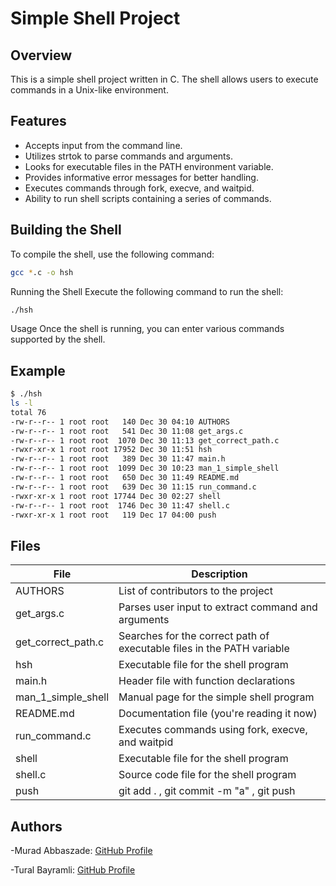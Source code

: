 # Simple Shell Project
## Overview
This is a simple shell project written in C. The shell allows users to execute commands in a Unix-like environment.

## Features
- Accepts input from the command line.
- Utilizes strtok to parse commands and arguments.
- Looks for executable files in the PATH environment variable.
- Provides informative error messages for better handling.
- Executes commands through fork, execve, and waitpid.
- Ability to run shell scripts containing a series of commands.

## Building the Shell
To compile the shell, use the following command:

```bash
gcc *.c -o hsh
```
Running the Shell
Execute the following command to run the shell:

```bash
./hsh
```
Usage
Once the shell is running, you can enter various commands supported by the shell.

## Example
```bash
$ ./hsh
ls -l
total 76
-rw-r--r-- 1 root root   140 Dec 30 04:10 AUTHORS
-rw-r--r-- 1 root root   541 Dec 30 11:08 get_args.c
-rw-r--r-- 1 root root  1070 Dec 30 11:13 get_correct_path.c
-rwxr-xr-x 1 root root 17952 Dec 30 11:51 hsh
-rw-r--r-- 1 root root   389 Dec 30 11:47 main.h
-rw-r--r-- 1 root root  1099 Dec 30 10:23 man_1_simple_shell
-rw-r--r-- 1 root root   650 Dec 30 11:49 README.md
-rw-r--r-- 1 root root   639 Dec 30 11:15 run_command.c
-rwxr-xr-x 1 root root 17744 Dec 30 02:27 shell
-rw-r--r-- 1 root root  1746 Dec 30 11:47 shell.c
-rwxr-xr-x 1 root root   119 Dec 17 04:00 push
```
## Files

| File                  | Description                                   |
|-----------------------|-----------------------------------------------|
| AUTHORS               | List of contributors to the project           |
| get_args.c            | Parses user input to extract command and arguments |
| get_correct_path.c    | Searches for the correct path of executable files in the PATH variable |
| hsh                   | Executable file for the shell program         |
| main.h                | Header file with function declarations       |
| man_1_simple_shell    | Manual page for the simple shell program      |
| README.md             | Documentation file (you're reading it now)  |
| run_command.c         | Executes commands using fork, execve, and waitpid |
| shell                 | Executable file for the shell program         |
| shell.c               | Source code file for the shell program        |
| push                  | git add . , git commit -m "a" , git push  |

## Authors
-Murad Abbaszade: [GitHub Profile](https://github.com/MuradAbbaszade)

-Tural Bayramli: [GitHub Profile](https://github.com/STTGL)
